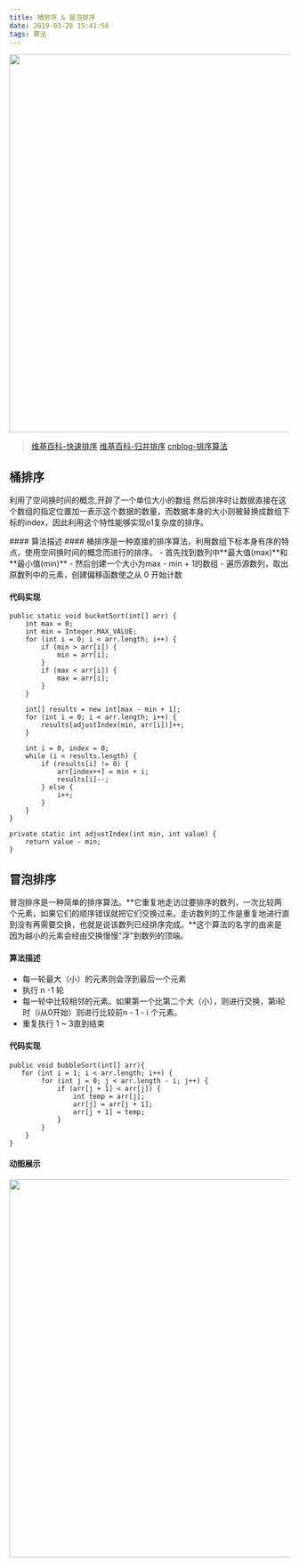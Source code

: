 ```yaml
---
title: 桶排序 & 冒泡排序
date: 2019-03-28 15:41:58
tags: 算法
---
```


<img src="https://i.imgur.com/I6WksMT.jpg" width="680px"/>

> <a href="https://zh.wikipedia.org/wiki/%E5%BF%AB%E9%80%9F%E6%8E%92%E5%BA%8F">维基百科-快速排序</a>
> <a href="https://zh.wikipedia.org/wiki/%E5%BD%92%E5%B9%B6%E6%8E%92%E5%BA%8F">维基百科-归并排序</a>
> <a href="https://www.cnblogs.com/onepixel/articles/7674659.html">cnblog-排序算法</a>

## 桶排序 ##
<p>利用了空间换时间的概念,开辟了一个单位大小的数组 然后排序时让数据直接在这个数组的指定位置加一表示这个数据的数量，而数据本身的大小则被替换成数组下标的index，因此利用这个特性能够实现o1复杂度的排序。</p>
#### 算法描述 ####
桶排序是一种直接的排序算法，利用数组下标本身有序的特点，使用空间换时间的概念而进行的排序。
- 首先找到数列中**最大值(max)**和**最小值(min)**
- 然后创建一个大小为max - min + 1的数组
- 遍历源数列，取出原数列中的元素，创建偏移函数使之从 0 开始计数

#### 代码实现 ####
```
public static void bucketSort(int[] arr) {
    int max = 0;
    int min = Integer.MAX_VALUE;
    for (int i = 0; i < arr.length; i++) {
        if (min > arr[i]) {
            min = arr[i];
        }
        if (max < arr[i]) {
            max = arr[i];
        }
    }

    int[] results = new int[max - min + 1];
    for (int i = 0; i < arr.length; i++) {
        results[adjustIndex(min, arr[i])]++;
    }

    int i = 0, index = 0;
    while (i < results.length) {
        if (results[i] != 0) {
            arr[index++] = min + i;
            results[i]--;
        } else {
            i++;
        }
    }
}

private static int adjustIndex(int min, int value) {
    return value - min;
}
```
## 冒泡排序 ##
冒泡排序是一种简单的排序算法。**它重复地走访过要排序的数列，一次比较两个元素，如果它们的顺序错误就把它们交换过来。走访数列的工作是重复地进行直到没有再需要交换，也就是说该数列已经排序完成。**这个算法的名字的由来是因为越小的元素会经由交换慢慢"浮"到数列的顶端。

#### 算法描述 ####
* 每一轮最大（小）的元素则会浮到最后一个元素
* 执行 n -1 轮
* 每一轮中比较相邻的元素。如果第一个比第二个大（小），则进行交换，第i轮时（i从0开始）则进行比较前n - 1 - i 个元素。
* 重复执行 1 ~ 3直到结束

#### 代码实现 ####
```
public void bubbleSort(int[] arr){
   for (int i = 1; i < arr.length; i++) {
        for (int j = 0; j < arr.length - i; j++) {
            if (arr[j + 1] < arr[j]) {
                int temp = arr[j];
                arr[j] = arr[j + 1];
                arr[j + 1] = temp;
            }
        }
    }	
}
```

#### 动图展示 ####
<img src="https://i.imgur.com/dm1RmOC.gif" width="680px"/>
<!-- more -->